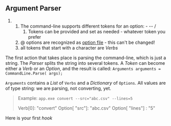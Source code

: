 ## Argument Parser

1. 1. The command-line supports different tokens for an option: - -- /
      1. Tokens can be provided and set as needed - whatever token you prefer   
   2. @ options are recognized as [option file](optionFile.md) - this can't be changed!
   3. all tokens that start with a character are *Verbs*







The first action that takes place is parsing the command-line, which is just a string. The *Parser* splits the string into several tokens. A *Token* can become either a *Verb* or an *Option*, and the result is called: `Arguments arguments = CommandLine.Parse( args);`

`Arguments` contains a *List* of `Verbs` and a *Dictionary* of `Options`. All values are of type string: we are parsing, not converting, yet.

> Example: `app.exe convert --src="abc.csv" --lines=5`
>
> Verb[0]:	"convert"
> Option[ "src"]: 	"abc.csv"
> Option[ "lines"] : "5"

Here is your first *hook*